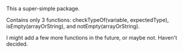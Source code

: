 This a super-simple package.

Contains only 3 functions:
checkTypeOf(variable, expectedType), isEmpty(arrayOrString), and  notEmpty(arrayOrString).

I might add a few more functions in the future, or maybe not.  Haven't decided.